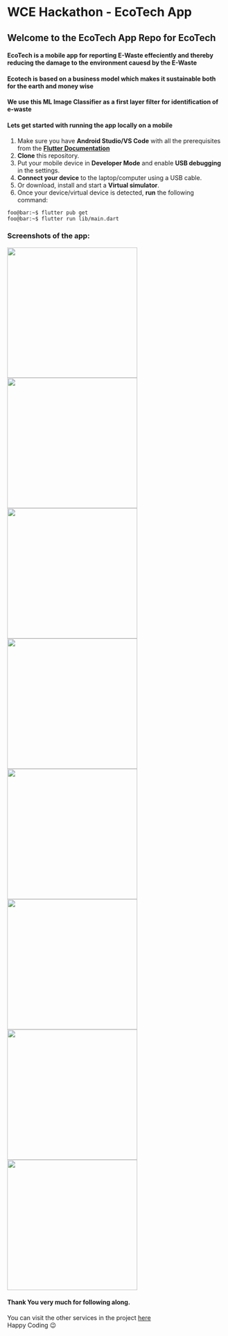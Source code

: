 # WCE Hackathon - EcoTech App

## Welcome to the EcoTech App Repo for EcoTech

#### EcoTech is a mobile app for reporting E-Waste effeciently and thereby reducing the damage to the environment cauesd by the E-Waste

#### Ecotech is based on a business model which makes it sustainable both for the earth and money wise

#### We use this ML Image Classifier as a first layer filter for identification of e-waste

#### Lets get started with running the app locally on a mobile

1. Make sure you have **Android Studio/VS Code** with all the prerequisites from the [**Flutter Documentation**](https://docs.flutter.dev/get-started/editor) 
2. **Clone** this repository.
3. Put your mobile device in **Developer Mode** and enable **USB debugging** in the settings.
4. **Connect your device** to the laptop/computer using a USB cable.
5. Or download, install and start a **Virtual simulator**.
6. Once your device/virtual device is detected, **run** the following command:

```console
foo@bar:~$ flutter pub get
foo@bar:~$ flutter run lib/main.dart
``` 

### Screenshots of the app:
<img src="https://github.com/EcoTech-WCE-Hackathon/EcoTech/blob/master/EcoTech-App/images/1-onboarding.jpeg" width="300"/> <img src="https://github.com/EcoTech-WCE-Hackathon/EcoTech/blob/master/EcoTech-App/images/2-onboarding.jpeg" width="300"/> <img src="https://github.com/EcoTech-WCE-Hackathon/EcoTech/blob/master/EcoTech-App/images/3-register.jpeg" width="300"/> <img src="https://github.com/EcoTech-WCE-Hackathon/EcoTech/blob/master/EcoTech-App/images/4-login.jpeg" width="300"/> <img src="https://github.com/EcoTech-WCE-Hackathon/EcoTech/blob/master/EcoTech-App/images/5-home.jpeg" width="300"/> <img src="https://github.com/EcoTech-WCE-Hackathon/EcoTech/blob/master/EcoTech-App/images/6-image.jpeg" width="300"/> <img src="https://github.com/EcoTech-WCE-Hackathon/EcoTech/blob/master/EcoTech-App/images/7-send-report.jpeg" width="300"/> <img src="https://github.com/EcoTech-WCE-Hackathon/EcoTech/blob/master/EcoTech-App/images/8-verdict.jpeg" width="300"/>

#### Thank You very much for following along.

You can visit the other services in the project [here](https://github.com/EcoTech-WCE-Hackathon/EcoTech)
<br/>
Happy Coding :wink:
